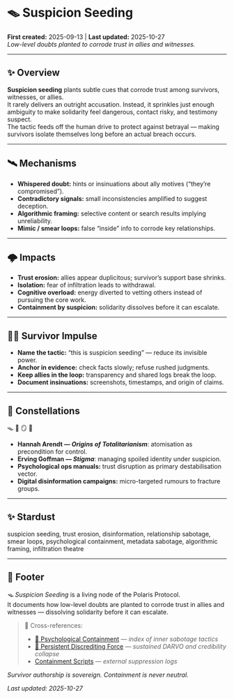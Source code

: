# 🪤 Suspicion Seeding  
**First created:** 2025-09-13 | **Last updated:** 2025-10-27  
*Low-level doubts planted to corrode trust in allies and witnesses.*  

---

## ✨ Overview  

**Suspicion seeding** plants subtle cues that corrode trust among survivors, witnesses, or allies.  
It rarely delivers an outright accusation. Instead, it sprinkles just enough ambiguity to make solidarity feel dangerous, contact risky, and testimony suspect.  
The tactic feeds off the human drive to protect against betrayal — making survivors isolate themselves long before an actual breach occurs.  

---

## 🛰️ Mechanisms  

- **Whispered doubt:** hints or insinuations about ally motives (“they’re compromised”).  
- **Contradictory signals:** small inconsistencies amplified to suggest deception.  
- **Algorithmic framing:** selective content or search results implying unreliability.  
- **Mimic / smear loops:** false “inside” info to corrode key relationships.  

---

## 🌩️ Impacts  

- **Trust erosion:** allies appear duplicitous; survivor’s support base shrinks.  
- **Isolation:** fear of infiltration leads to withdrawal.  
- **Cognitive overload:** energy diverted to vetting others instead of pursuing the core work.  
- **Containment by suspicion:** solidarity dissolves before it can escalate.  

---

## 🐦‍🔥 Survivor Impulse  

- **Name the tactic:** “this is suspicion seeding” — reduce its invisible power.  
- **Anchor in evidence:** check facts slowly; refuse rushed judgments.  
- **Keep allies in the loop:** transparency and shared logs break the loop.  
- **Document insinuations:** screenshots, timestamps, and origin of claims.  

---

## 🌌 Constellations  

🪤 🧠 🪞 🧿  
- **Hannah Arendt — *Origins of Totalitarianism***: atomisation as precondition for control.  
- **Erving Goffman — *Stigma***: managing spoiled identity under suspicion.  
- **Psychological ops manuals:** trust disruption as primary destabilisation vector.  
- **Digital disinformation campaigns:** micro-targeted rumours to fracture groups.  

---

## ✨ Stardust  

suspicion seeding, trust erosion, disinformation, relationship sabotage, smear loops, psychological containment, metadata sabotage, algorithmic framing, infiltration theatre  

---

## 🏮 Footer  

*🪤 Suspicion Seeding* is a living node of the Polaris Protocol.  
It documents how low-level doubts are planted to corrode trust in allies and witnesses — dissolving solidarity before it can escalate.  

> 📡 Cross-references:
> 
> - [🧠 Psychological Containment](./README.md) — *index of inner sabotage tactics*  
> - [🧿 Persistent Discrediting Force](./🧿_persistent_discrediting_force.md) — *sustained DARVO and credibility collapse*  
> - [Containment Scripts](../../../Disruption_Kit/Containment_Scripts/README.md) — *external suppression logs*  

*Survivor authorship is sovereign. Containment is never neutral.*  

_Last updated: 2025-10-27_
